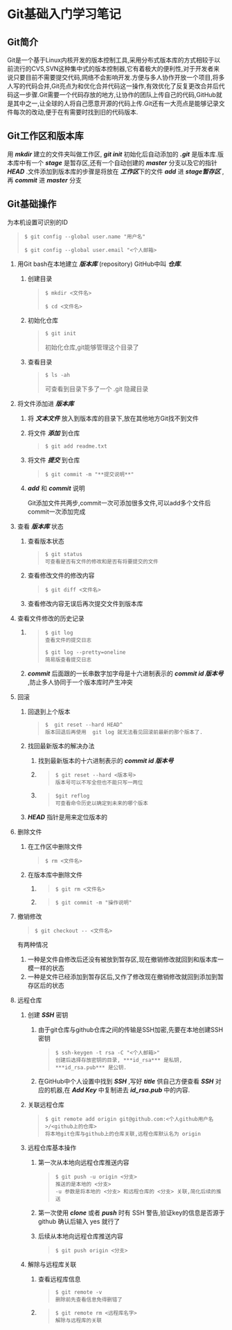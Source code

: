 # Git基础入门学习笔记

## Git简介

Git是一个基于Linux内核开发的版本控制工具,采用分布式版本库的方式相较于以前流行的CVS,SVN这种集中式的版本控制器,它有着极大的便利性,对于开发者来说只要目前不需要提交代码,网络不会影响开发.方便与多人协作开放一个项目,将多人写的代码合并,Git亮点为和优化合并代码这一操作,有效优化了反复更改合并后代码这一步骤.Git需要一个代码存放的地方,让协作的团队上传自己的代码,GitHub就是其中之一,让全球的人将自己愿意开源的代码上传.Git还有一大亮点是能够记录文件每次的改动,便于在有需要时找到旧的代码版本.

## Git工作区和版本库

用 ***mkdir*** 建立的文件夹叫做工作区, ***git init*** 初始化后自动添加的 ***.git*** 是版本库.版本库中有一个 ***stage*** 是暂存区,还有一个自动创建的 ***master*** 分支以及它的指针 ***HEAD*** .文件添加到版本库的步骤是将放在 ***工作区***下的文件 ***add*** 进 ***stage暂存区*** ,再 ***commit*** 进 ***master*** 分支

## Git基础操作

为本机设置可识别的ID

> ```
> $ git config --global user.name "用户名"
> ```
>
> ```
> $ git config --global user.email "<个人邮箱>
> ```

1. 用Git bash在本地建立 ***版本库*** (repository) GitHub中叫 ***仓库***.

   1. 创建目录

      > ```
      > $ mkdir <文件名>
      > 
      > $ cd <文件名>
      > ```

   2. 初始化仓库

      > ```
      > $ git init
      > ```
      >
      >  初始化仓库,git能够管理这个目录了

   3. 查看目录

      > ```
      > $ ls -ah 
      > ```
      >
      > 可查看到目录下多了一个 .git 隐藏目录

2. 将文件添加进 ***版本库***

   1. 将 ***文本文件*** 放入到版本库的目录下,放在其他地方Git找不到文件

   2. 将文件 ***添加*** 到仓库

      > ```
      > $ git add readme.txt
      > ```

   3. 将文件 ***提交*** 到仓库

      > ```
      > $ git commit -m "**提交说明**"
      > ```

   4. ***add*** 和 ***commit*** 说明

      Git添加文件共两步,commit一次可添加很多文件,可以add多个文件后commit一次添加完成

3. 查看 ***版本库*** 状态

   1. 查看版本状态

      > ```
      > $ git status
      > 可查看是否有文件的修改和是否有将要提交的文件
      > ```

   2. 查看修改文件的修改内容

      > ```
      > $ git diff <文件名>
      > ```

   3. 查看修改内容无误后再次提交文件到版本库

4. 查看文件修改的历史记录

   1. > ```
      > $ git log 
      > 查看文件的提交日志
      > ```
      >
      > ```
      > $ git log --pretty=oneline 
      > 简易版查看提交日志
      > ```

   2. ***commit*** 后面跟的一长串数字加字母是十六进制表示的 ***commit id 版本号*** ,防止多人协同于一个版本库时产生冲突

5. 回滚

   1. 回退到上个版本

      > ```
      > $  git reset --hard HEAD^
      > 版本回退后再使用  git log 就无法看见回滚前最新的那个版本了.
      > ```

   2. 找回最新版本的解决办法

      1. 找到最新版本的十六进制表示的 ***commit id 版本号***

      2. > ```
         > $ git reset --hard <版本号> 
         > 版本号可以不写全但也不能只写一两位
         > ```

      3. >```
         >$git reflog 
         >可查看命令历史以确定到未来的哪个版本
         >```

   3. ***HEAD*** 指针是用来定位版本的

6. 删除文件

   1. 在工作区中删除文件

      > ```
      > $ rm <文件名>
      > ```

   2. 在版本库中删除文件

      1. > ```
         > $ git rm <文件名>
         > ```

      2. > ```
         > $ git commit -m "操作说明"
         > ```

7. 撤销修改

   > ```
   > $ git checkout -- <文件名> 
   > ```

   有两种情况

   1. 一种是文件自修改后还没有被放到暂存区,现在撤销修改就回到和版本库一模一样的状态
   2. 一种是文件已经添加到暂存区后,又作了修改现在撤销修改就回到添加到暂存区后的状态

8. 远程仓库

   1. 创建 ***SSH*** 密钥 

      1. 由于git仓库与github仓库之间的传输是SSH加密,先要在本地创建SSH密钥

         > ```
         > $ ssh-keygen -t rsa -C "<个人邮箱>"
         > 创建后选择存放密钥的目录, ***id_rsa*** 是私钥, ***id_rsa.pub*** 是公钥.
         > ```

      2. 在GitHub中个人设置中找到 ***SSH*** ,写好 ***title*** 供自己方便查看 ***SSH*** 对应的机器,在 ***Add Key*** 中复制进去 ***id_rsa.pub*** 中的内容.

   2. 关联远程仓库

      > ```
      > $ git remote add origin git@github.com:<个人github用户名>/<github上的仓库> 
      > 将本地git仓库与github上的仓库关联,远程仓库默认名为 origin
      > ```

   3. 远程仓库基本操作

      1. 第一次从本地向远程仓库推送内容

         > ```
         > $ git push -u origin <分支>
         > 推送的是本地的 <分支>
         > -u 参数是将本地的 <分支> 和远程仓库的 <分支> 关联,简化后续的推送
         > ```

      2. 第一次使用 ***clone*** 或者 ***push*** 时有 SSH 警告,验证key的信息是否源于 github 确认后输入 yes 就行了

      3. 后续从本地向远程仓库推送内容

         > ```
         > $ git push origin <分支>
         > ```

   4. 解除与远程库关联

      1. 查看远程库信息

         > ```
         > $ git remote -v
         > 删除前先查看信息免得删错了
         > ```

      2. > ```
         > $ git remote rm <远程库名字>
         > 解除与远程库的关联
         > ```

      

      

      

      

       

   



